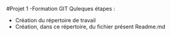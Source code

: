 #Projet 1 -Formation GIT
Quleques étapes :
* Création du répertoire de travail
* Création, dans ce répertoire, du fichier présent Readme.md

